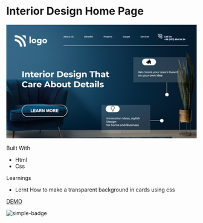 # Interior Design Home Page

![Image](./p10.png)

Built With
- Html
- Css

Learnings
- Lernt How to make a transparent background in cards using css

[DEMO](https://gnw-interior-landing-page.netlify.app/)

![simple-badge](https://img.shields.io/badge/HTML-CSS-blue)